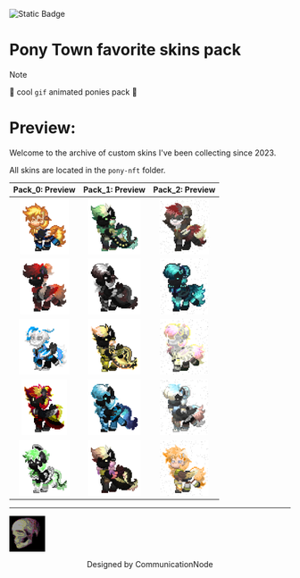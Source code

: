 ![Static Badge](https://img.shields.io/badge/communicationnode-communicationnode) 

# Pony Town favorite skins pack

> [!NOTE]
> :open_file_folder: cool ```gif``` animated ponies pack :open_file_folder:

# Preview:

Welcome to the archive of custom skins I've been collecting since 2023.

All skins are located in the `pony-nft` folder.

|                       Pack_0: Preview                        |                       Pack_1: Preview                        |                       Pack_2: Preview                        |
| :----------------------------------------------------------: | :----------------------------------------------------------: | :----------------------------------------------------------: |
| <img src="pony-nft/pack_0/pack 4/pony-town-AAP-Splendor128-trot-blinking-padded-4x.gif" alt="undefined" height="100px"/> | <img src="pony-nft/pack_1/pack 1/pony-town-Njaro-trot-blinking-padded-4x.gif" alt="undefined" height="100px"/> | <img src="pony-nft/pack_2/pack 1/pony-town-_ MarkDown-trot-blinking-padded-4x.gif" alt="undefined" height="100px"/> |
| <img src="pony-nft/pack_0/Last Days/pony-town-Last days 1-trot-blinking-padded-4x.gif" alt="undefined" height="100px"/> | <img src="pony-nft/pack_1/pack 1/pony-town-null-pointer-trot-blinking-padded-4x.gif" alt="undefined" height="100px"/> | <img src="pony-nft/pack_2/pack 1/pony-town-SerialPort-Read();-trot-blinking-padded-4x.gif" alt="undefined" height="100px"/> |
| <img src="pony-nft/pack_0/pack 3/pony-town-Core i7 2670QM-trot-blinking-padded-4x.gif" alt="undefined" height="100px"/> | <img src="pony-nft/pack_1/pack 1/pony-town-brewmaster-trot-blinking-padded-4x.gif" alt="undefined" height="100px"/> | <img src="pony-nft/pack_2/pack 1/pony-town-Aileron-trot-blinking-padded-4x.gif" alt="undefined" height="100px"/> |
| <img src="pony-nft/pack_0/pack 1/pony-town-Phlegethon-trot-blinking-padded-4x.gif" alt="undefined" height="100px"/> | <img src="pony-nft/pack_1/pack 1/pony-town-Artixlinux-trot-blinking-padded-4x.gif" alt="undefined" height="100px"/> | <img src="pony-nft/pack_2/pack 1/pony-town-Узел связи-trot-blinking-padded-4x.gif" alt="undefined" height="100px"/> |
| <img src="pony-nft/pack_0/pack 4/pony-town-ULTRA Cinnamon-trot-blinking-padded-4x.gif" alt="undefined" height="100px"/> | <img src="pony-nft/pack_1/pack 1/pony-town-sunray-trot-blinking-padded-4x.gif" alt="undefined" height="100px"/> | <img src="pony-nft/pack_2/pack 1/pony-town-stackalloc int[1]-trot-blinking-padded-4x.gif" alt="undefined" height="100px"/> |





---------------------



<img src="git-res/coolskull.png" align="center">




<p align="center">Designed by CommunicationNode</p>

